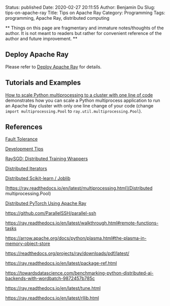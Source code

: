 Status: published
Date: 2020-02-27 20:11:55
Author: Benjamin Du
Slug: tips-on-apache-ray
Title: Tips on Apache Ray
Category: Programming
Tags: programming, Apache Ray, distributed computing

**
Things on this page are fragmentary and immature notes/thoughts of the author.
It is not meant to readers but rather for convenient reference of the author and future improvement.
**

## Deploy Apache Ray

Please refer to 
[Deploy Apache Ray](http://www.legendu.net/misc/blog/deploy-apache-ray/)
for details.

## Tutorials and Examples

[How to scale Python multiprocessing to a cluster with one line of code](https://medium.com/distributed-computing-with-ray/how-to-scale-python-multiprocessing-to-a-cluster-with-one-line-of-code-d19f242f60ff)
demonstrates how you can scale a Python multiprocess application 
to run an Apache Ray cluster 
with only one line change of your code 
(change `import multiprocessing.Pool` to `ray.util.multiprocessing.Pool`).


## References

[Fault Tolerance](https://ray.readthedocs.io/en/latest/fault-tolerance.html#fault-tolerance)

[Development Tips](https://ray.readthedocs.io/en/latest/development.html)

[RaySGD: Distributed Training Wrappers](https://ray.readthedocs.io/en/latest/raysgd/raysgd.html)

[Distributed Iterators](https://ray.readthedocs.io/en/latest/iter.html)

[Distributed Scikit-learn / Joblib](https://ray.readthedocs.io/en/latest/joblib.html)

[https://ray.readthedocs.io/en/latest/multiprocessing.html](Distributed multiprocessing.Pool)

[Distributed PyTorch Using Apache Ray](https://ray.readthedocs.io/en/latest/raysgd/raysgd_pytorch.html)

https://github.com/ParallelSSH/parallel-ssh

https://ray.readthedocs.io/en/latest/walkthrough.html#remote-functions-tasks

https://arrow.apache.org/docs/python/plasma.html#the-plasma-in-memory-object-store

https://readthedocs.org/projects/ray/downloads/pdf/latest/

https://ray.readthedocs.io/en/latest/package-ref.html

https://towardsdatascience.com/benchmarking-python-distributed-ai-backends-with-wordbatch-9872457b785c

https://ray.readthedocs.io/en/latest/tune.html

https://ray.readthedocs.io/en/latest/rllib.html
